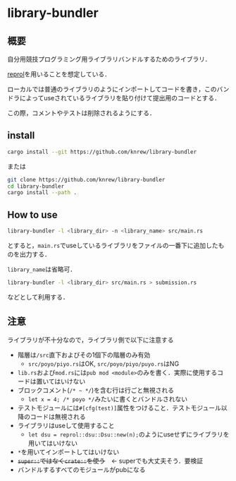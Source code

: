 # library-bundler
## 概要
自分用競技プログラミング用ライブラリバンドルするためのライブラリ．

[reprol](https://github.com/knrew/reprol)を用いることを想定している．

ローカルでは普通のライブラリのようにインポートしてコードを書き，このバンドラによってuseされているライブラリを貼り付けて提出用のコードとする．

この際，コメントやテストは削除されるようにする．

## install
```sh
cargo install --git https://github.com/knrew/library-bundler
```
または
```sh
git clone https://github.com/knrew/library-bundler
cd library-bundler
cargo install --path .
```

## How to use
```sh
library-bundler -l <library_dir> -n <library_name> src/main.rs
```
とすると，`main.rs`でuseしているライブラリをファイルの一番下に追加したものを出力する．

`library_name`は省略可．

```sh
library-bundler -l <library_dir> src/main.rs > submission.rs
```
などとして利用する．

## 注意
ライブラリが不十分なので，ライブラリ側で以下に注意する
- 階層は`/src`直下およびその1個下の階層のみ有効
    - `src/poyo/piyo.rs`はOK, `src/poyo/piyo/puyo.rs`はNG
- `lib.rs`および`mod.rs`には`pub mod <module>`のみを書く．実際に使用するコードは置いてはいけない
- ブロックコメント(`/* ~ */`)を含む行は行ごと無視される
    - `let x = 4; /* poyo */`みたいに書くとバンドルされない
- テストモジュールには`#[cfg(test)]`属性をつけること．テストモジュール以降のコードは無視される
- ライブラリはuseして使用すること
    - `let dsu = reprol::dsu::Dsu::new(n);`のようにuseせずにライブラリを用いてはいけない
- `*`を用いてインポートしてはいけない
- ~~`super::`ではなく`crate::`を使う~~　<- superでも大丈夫そう．要検証
- バンドルするすべてのモジュールがpubになる
